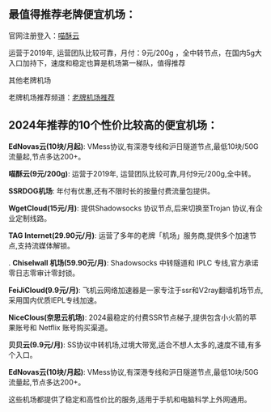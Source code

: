 ## 最值得推荐老牌便宜机场：

官网注册登入：[喵酥云](https://www.miaosu.xyz)

运营于2019年, 运营团队比较可靠，月付：9元/200g  ，全中转节点，在国内5g大入口加持下，速度和稳定也算是机场第一梯队，值得推荐

其他老牌机场 

老牌机场推荐频道：[老牌机场推荐](https://github.com/jichang11111/laopai)

## 2024年推荐的10个性价比较高的便宜机场：

 **EdNovas云(10块/月起)**: VMess协议,有深港专线和沪日隧道节点,最低10块/50G流量起,节点多达200+。
 
 **喵酥云(9元/200g)**: 运营于2019年, 运营团队比较可靠,月付9元/200g,全中转。
 
 **SSRDOG机场**: 年付有优惠,还有不限时长的按量付费流量包提供。
 
 **WgetCloud(15元/月)**: 提供Shadowsocks 协议节点,后来切换至Trojan 协议,有企业定制线路。

 **TAG Internet(29.90元/月)**: 运营了多年的老牌「机场」服务商,提供多个加速节点,支持流媒体解锁。
 
. **Chiselwall 机场(59.90元/月)**: Shadowsocks 中转隧道和 IPLC 专线,官方承诺零日志零审计零封锁。
 
**FeiJiCloud(9.9元/月)**: 飞机云网络加速器是一家专注于ssr和V2ray翻墙机场节点,采用国内优质IEPL专线加速。
 
 **NiceClous(奈思云机场)**: 2024最稳定的付费SSR节点梯子,提供包含小火箭的苹果账号和 Netflix 账号购买渠道。
 
**贝贝云(9.9元/月)**: SS协议中转机场,过境大带宽,适合不想人太多的,速度不错,有多个入口。
 
 **EdNovas云(10块/月起)**: VMess协议,有深港专线和沪日隧道节点,最低10块/50G流量起,节点多达200+。

这些机场都提供了稳定和高性价比的服务,适用于手机和电脑科学上外网通用。


